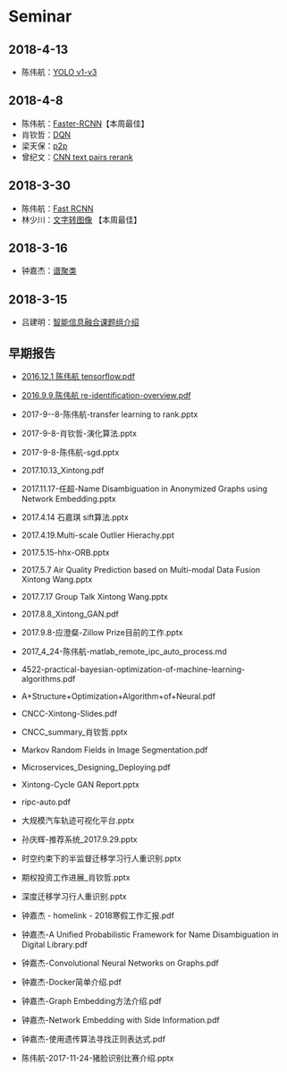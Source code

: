 # Seminar
## 2018-4-13
- 陈伟航：[YOLO v1-v3](blog/ml/papers/detection/yolo.md)

## 2018-4-8
- 陈伟航：[Faster-RCNN](/blog/ml/papers/detection/faster.html)【本周最佳】
- 肖钦哲：[DQN](https://so-link.org/seminar/2018-4-8/DQN.pptx)
- 梁天保：[p2p](https://so-link.org/seminar/2018-4-8/p2p.pptx)
- 曾纪文：[CNN text pairs rerank](https://git.so-link.org/Lab/book/src/master/blog/seminar/2018_4_8/CNN%20short%20text%20pairs%20rerank.pptx)
## 2018-3-30
- 陈伟航：[Fast RCNN](/blog/ml/papers/detection/fast_rcnn.html)
- 林少川：[文字转图像](https://so-link.org/seminar/2018-3-30/text2image_StackGAN.pdf) 【本周最佳】

## 2018-3-16

- 钟嘉杰：[谱聚类](/blog/graph-learning/spectral-clustering/spectral-clustering.html)

## 2018-3-15
- 吕建明：[智能信息融合课题组介绍](https://so-link.org/seminar/2018-3-30/智能大数据.pptx)


## 早期报告
 - [2016.12.1 陈伟航 tensorflow.pdf](https://so-link.org/seminar/old/2016.12.1陈伟航tensorflow.pdf)
 
 - [2016.9.9.陈伟航 re-identification-overview.pdf](https://so-link.org/seminar/old/2016.9.9.陈伟航re-identification-overview.pdf)
 
 - 2017-9--8-陈伟航-transfer learning to rank.pptx
 
 - 2017-9-8-肖钦哲-演化算法.pptx
 
 - 2017-9-8-陈伟航-sgd.pptx

 - 2017.10.13_Xintong.pdf
 
 - 2017.11.17-任超-Name Disambiguation in Anonymized Graphs using Network Embedding.pptx
 
 - 2017.4.14 石嘉琪 sift算法.pptx
 
 - 2017.4.19.Multi-scale Outlier Hierachy.ppt
 
 - 2017.5.15-hhx-ORB.pptx
 
 - 2017.5.7 Air Quality Prediction based on Multi-modal Data Fusion Xintong Wang.pptx
 
 - 2017.7.17 Group Talk Xintong Wang.pptx
 
 - 2017.8.8_Xintong_GAN.pdf
 
 - 2017.9.8-应澄粲-Zillow Prize目前的工作.pptx
 
 - 2017_4_24-陈伟航-matlab_remote_ipc_auto_process.md
 
 - 4522-practical-bayesian-optimization-of-machine-learning-algorithms.pdf
 
 - A+Structure+Optimization+Algorithm+of+Neural.pdf
 
 - CNCC-Xintong-Slides.pdf
 
 - CNCC_summary_肖钦哲.pptx
 
 - Markov Random Fields in Image Segmentation.pdf
 
 - Microservices_Designing_Deploying.pdf
 
 - Xintong-Cycle GAN Report.pptx
 
 - ripc-auto.pdf
 
 - 大规模汽车轨迹可视化平台.pptx
 
 - 孙庆辉-推荐系统_2017.9.29.pptx
 
 - 时空约束下的半监督迁移学习行人重识别.pptx
 
 - 期权投资工作进展_肖钦哲.pptx
 
 - 深度迁移学习行人重识别.pptx
 
 - 钟嘉杰 - homelink - 2018寒假工作汇报.pdf
 
 - 钟嘉杰-A Unified Probabilistic Framework for Name Disambiguation in Digital Library.pdf
 
 - 钟嘉杰-Convolutional Neural Networks on Graphs.pdf
 
 - 钟嘉杰-Docker简单介绍.pdf
 
 - 钟嘉杰-Graph Embedding方法介绍.pdf
 
 - 钟嘉杰-Network Embedding with Side Information.pdf

 - 钟嘉杰-使用遗传算法寻找正则表达式.pdf
 
 - 陈伟航-2017-11-24-猪脸识别比赛介绍.pptx
 
 